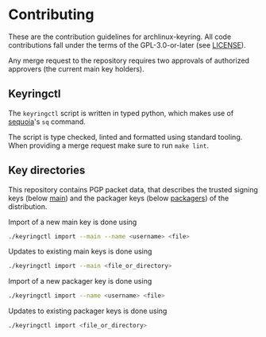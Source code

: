 # Contributing

These are the contribution guidelines for archlinux-keyring.
All code contributions fall under the terms of the GPL-3.0-or-later (see
[LICENSE](LICENSE)).

Any merge request to the repository requires two approvals of authorized
approvers (the current main key holders).

## Keyringctl

The `keyringctl` script is written in typed python, which makes use of
[sequoia](https://sequoia-pgp.org/)'s `sq` command.

The script is type checked, linted and formatted using standard tooling.
When providing a merge request make sure to run `make lint`.

## Key directories

This repository contains PGP packet data, that describes the trusted signing
keys (below [main](main)) and the packager keys (below [packagers](packagers))
of the distribution.

Import of a new main key is done using

```bash
./keyringctl import --main --name <username> <file>
```

Updates to existing main keys is done using

```bash
./keyringctl import --main <file_or_directory>
```

Import of a new packager key is done using

```bash
./keyringctl import --name <username> <file>
```

Updates to existing packager keys is done using

```bash
./keyringctl import <file_or_directory>
```
